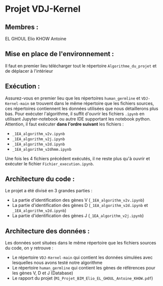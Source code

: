 # Projet VDJ-Kernel

## Membres :
EL GHOUL Elio
KHOW Antoine

## Mise en place de l'environnement :
Il faut en premier lieu télécharger tout le répertoire `Algorithme_du_projet` et de déplacer à l'intérieur

## Exécution :
Assurez-vous en premier lieu que les répertoires `human_germline` et `VDJ-Kernel-main` se trouvent dans le même répertoire que les fichiers sources, ces répertoires contiennent les données utilisées que nous détaillerons plus bas.
Pour exécuter l'algorithme, il suffit d'ouvrir les fichiers `.ipynb` en utilisant Jupyter-notebook ou autre IDE supportant les notebook python. Attention, il faut exécuter **dans l'ordre suivant** les fichiers : 
- `_1EA_algorithm_v2v.ipynb`
- `_1EA_algorithm_v2j.ipynb`
- `_1EA_algorithm_v2d.ipynb`
- `_1EA_algorithm_v2dhmm.ipynb` 

Une fois les 4 fichiers précédent exécutés, il ne reste plus qu'à ouvrir et exécuter le fichier `Fichier_execution.ipynb`.

## Architecture du code :
Le projet a été divisé en 3 grandes parties :
- La partie d'identification des gènes V (`_1EA_algorithm_v2v.ipynb`)
- La partie d'identification des gènes D (`_1EA_algorithm_v2d.ipynb` et `_1EA_algorithm_v2d.ipynb`)
- La partie d'identification des gènes J (`_1EA_algorithm_v2j.ipynb`)

## Architecture des données :
Les données sont situées dans le même répertoire que les fichiers sources du code, on y retrouve :
- Le répertoire `VDJ-Kernel-main` qui contient les données simulées avec lesquelles nous avons testé notre algorithme
- Le répertoire `human_germline` qui contient les gènes de références pour les gènes V, D et J (Database)
- Le rapport du projet (`M1_Projet_BIM_Elio_EL_GHOUL_Antoine_KHOW.pdf`)
